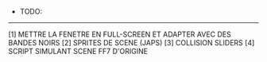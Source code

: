 + TODO:
-------

[1] METTRE LA FENETRE EN FULL-SCREEN ET ADAPTER AVEC DES BANDES NOIRS
[2] SPRITES DE SCENE (JAPS)
[3] COLLISION SLIDERS
[4] SCRIPT SIMULANT SCENE FF7 D'ORIGINE